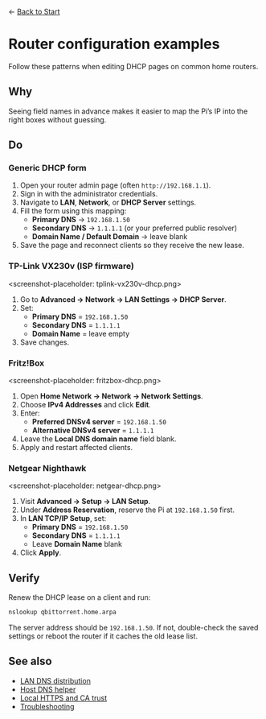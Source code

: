 ← [Back to Start](../README.md)

# Router configuration examples

Follow these patterns when editing DHCP pages on common home routers.

## Why
Seeing field names in advance makes it easier to map the Pi’s IP into the right boxes without guessing.

## Do
### Generic DHCP form
1. Open your router admin page (often `http://192.168.1.1`).
2. Sign in with the administrator credentials.
3. Navigate to **LAN**, **Network**, or **DHCP Server** settings.
4. Fill the form using this mapping:
   - **Primary DNS** → `192.168.1.50`
   - **Secondary DNS** → `1.1.1.1` (or your preferred public resolver)
   - **Domain Name / Default Domain** → leave blank
5. Save the page and reconnect clients so they receive the new lease.

### TP-Link VX230v (ISP firmware)
<screenshot-placeholder: tplink-vx230v-dhcp.png>
1. Go to **Advanced → Network → LAN Settings → DHCP Server**.
2. Set:
   - **Primary DNS** = `192.168.1.50`
   - **Secondary DNS** = `1.1.1.1`
   - **Domain Name** = leave empty
3. Save changes.

### Fritz!Box
<screenshot-placeholder: fritzbox-dhcp.png>
1. Open **Home Network → Network → Network Settings**.
2. Choose **IPv4 Addresses** and click **Edit**.
3. Enter:
   - **Preferred DNSv4 server** = `192.168.1.50`
   - **Alternative DNSv4 server** = `1.1.1.1`
4. Leave the **Local DNS domain name** field blank.
5. Apply and restart affected clients.

### Netgear Nighthawk
<screenshot-placeholder: netgear-dhcp.png>
1. Visit **Advanced → Setup → LAN Setup**.
2. Under **Address Reservation**, reserve the Pi at `192.168.1.50` first.
3. In **LAN TCP/IP Setup**, set:
   - **Primary DNS** = `192.168.1.50`
   - **Secondary DNS** = `1.1.1.1`
   - Leave **Domain Name** blank
4. Click **Apply**.

## Verify
Renew the DHCP lease on a client and run:
```bash
nslookup qbittorrent.home.arpa
```
The server address should be `192.168.1.50`. If not, double-check the saved settings or reboot the router if it caches the old lease list.

## See also
- [LAN DNS distribution](lan-dns.md)
- [Host DNS helper](host-dns-helper.md)
- [Local HTTPS and CA trust](https-and-ca.md)
- [Troubleshooting](troubleshooting.md)
